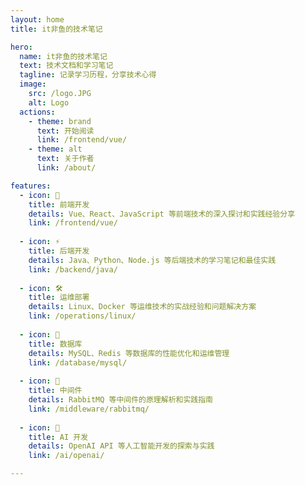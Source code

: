 ```yaml
---
layout: home
title: it非鱼的技术笔记

hero:
  name: it非鱼的技术笔记
  text: 技术文档和学习笔记
  tagline: 记录学习历程，分享技术心得
  image:
    src: /logo.JPG
    alt: Logo
  actions:
    - theme: brand
      text: 开始阅读
      link: /frontend/vue/
    - theme: alt
      text: 关于作者
      link: /about/

features:
  - icon: 🎯
    title: 前端开发
    details: Vue、React、JavaScript 等前端技术的深入探讨和实践经验分享
    link: /frontend/vue/
  
  - icon: ⚡️
    title: 后端开发
    details: Java、Python、Node.js 等后端技术的学习笔记和最佳实践
    link: /backend/java/
  
  - icon: 🛠️
    title: 运维部署
    details: Linux、Docker 等运维技术的实战经验和问题解决方案
    link: /operations/linux/
  
  - icon: 💾
    title: 数据库
    details: MySQL、Redis 等数据库的性能优化和运维管理
    link: /database/mysql/
  
  - icon: 🔄
    title: 中间件
    details: RabbitMQ 等中间件的原理解析和实践指南
    link: /middleware/rabbitmq/
  
  - icon: 🤖
    title: AI 开发
    details: OpenAI API 等人工智能开发的探索与实践
    link: /ai/openai/

---
```


